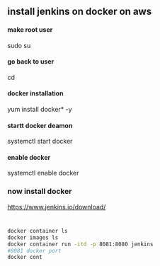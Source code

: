 ## install jenkins on docker on aws
#### make root user
sudo su
#### go back to user
cd
#### docker installation
yum install docker* -y
#### startt docker deamon
systemctl start docker
#### enable docker
systemctl enable docker
### now install docker 
https://www.jenkins.io/download/
#
  ```sh
  docker container ls
  docker images ls
  docker container run -itd -p 8081:8080 jenkins 
  #8081 docker port
  docker cont
  ```
